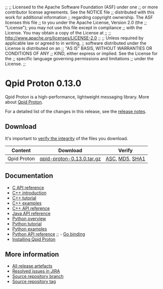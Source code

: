 ;;
;; Licensed to the Apache Software Foundation (ASF) under one
;; or more contributor license agreements.  See the NOTICE file
;; distributed with this work for additional information
;; regarding copyright ownership.  The ASF licenses this file
;; to you under the Apache License, Version 2.0 (the
;; "License"); you may not use this file except in compliance
;; with the License.  You may obtain a copy of the License at
;; 
;;   http://www.apache.org/licenses/LICENSE-2.0
;; 
;; Unless required by applicable law or agreed to in writing,
;; software distributed under the License is distributed on an
;; "AS IS" BASIS, WITHOUT WARRANTIES OR CONDITIONS OF ANY
;; KIND, either express or implied.  See the License for the
;; specific language governing permissions and limitations
;; under the License.
;;

# Qpid Proton 0.13.0

Qpid Proton is a high-performance, lightweight messaging library. More
about [Qpid Proton]({{site_url}}/proton/index.html).

For a detailed list of the changes in this release, see the [release
notes](release-notes.html).

## Download

It's important to [verify the
integrity]({{site_url}}/download.html#verify-what-you-download) of
the files you download.

| Content | Download | Verify |
|---------|----------|--------|
| Qpid Proton | [qpid-proton-0.13.0.tar.gz](http://archive.apache.org/dist/qpid/proton/0.13.0/qpid-proton-0.13.0.tar.gz) | [ASC](https://archive.apache.org/dist/qpid/proton/0.13.0/qpid-proton-0.13.0.tar.gz.asc), [MD5](https://archive.apache.org/dist/qpid/proton/0.13.0/qpid-proton-0.13.0.tar.gz.md5), [SHA1](https://archive.apache.org/dist/qpid/proton/0.13.0/qpid-proton-0.13.0.tar.gz.sha1) |

## Documentation


<div class="two-column" markdown="1">

 - [C API reference](proton/c/api/files.html)
 - [C++ introduction](proton/cpp/api/index.html)
 - [C++ tutorial](proton/cpp/api/tutorial.html)
 - [C++ examples](proton/cpp/examples/index.html)
 - [C++ API reference](proton/cpp/api/annotated.html)
 - [Java API reference](proton/java/api/index.html)
 - [Python overview](proton/python/book/overview.html)
 - [Python tutorial](proton/python/book/tutorial.html)
 - [Python examples](proton/python/examples/index.html)
 - [Python API reference](proton/python/api/index.html)
;; - [Go binding](https://github.com/apache/qpid-proton/tree/master/proton-c/bindings/go/README.md)
 - [Installing Qpid Proton](https://git-wip-us.apache.org/repos/asf?p=qpid-proton.git;a=blob;f=INSTALL.md;hb=0.13.0)

</div>


## More information

 - [All release artefacts](http://archive.apache.org/dist/qpid/proton/0.13.0)
 - [Resolved issues in JIRA](https://issues.apache.org/jira/issues/?jql=project+%3D+PROTON+AND+fixVersion+%3D+%270.13.0%27+AND+resolution+%3D+%27fixed%27+ORDER+BY+priority+DESC)
 - [Source repository branch](https://git-wip-us.apache.org/repos/asf?p=qpid-proton.git;a=tree;hb=0.13.0)
 - [Source repository tag](https://git-wip-us.apache.org/repos/asf?p=qpid-proton.git;a=tag;h=0.13.0)

<script type="text/javascript">
  _deferredFunctions.push(function() {
      if ("0.13.0" === "{{current_proton_release}}") {
          _modifyCurrentReleaseLinks();
      }
  });
</script>